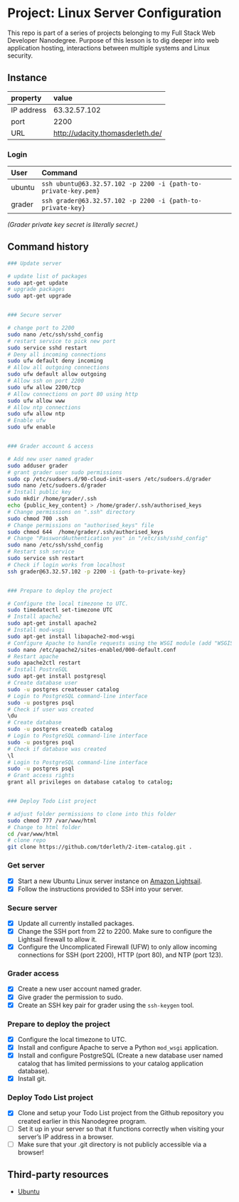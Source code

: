 # Project: Linux Server Configuration

This repo is part of a series of projects belonging to my Full Stack Web Developer Nanodegree. Purpose of this lesson is to dig deeper into web application hosting, interactions between multiple systems and Linux security.

## Instance

| property   | value                              |
| :--------- | :--------------------------------- |
| IP address | 63.32.57.102                       |
| port       | 2200                               |
| URL        | <http://udacity.thomasderleth.de/> |

### Login

| User   | Command                                                        |
| :----- | :------------------------------------------------------------- |
| ubuntu | `ssh ubuntu@63.32.57.102 -p 2200 -i {path-to-private-key.pem}` |
| grader | `ssh grader@63.32.57.102 -p 2200 -i {path-to-private-key}`     |

_(Grader private key secret is literally secret.)_

## Command history

```bash
### Update server

# update list of packages
sudo apt-get update 
# upgrade packages
sudo apt-get upgrade


### Secure server

# change port to 2200
sudo nano /etc/ssh/sshd_config 				
# restart service to pick new port
sudo service sshd restart 				
# Deny all incoming connections		
sudo ufw default deny incoming 	
# Allow all outgoing connections			
sudo ufw default allow outgoing 		
# Allow ssh on port 2200	
sudo ufw allow 2200/tcp						
# Allow connections on port 80 using http			
sudo ufw allow www										
# Allow ntp connections
sudo ufw allow ntp								
# Enable ufw
sudo ufw enable


### Grader account & access

# Add new user named grader
sudo adduser grader
# grant grader user sudo permissions
sudo cp /etc/sudoers.d/90-cloud-init-users /etc/sudoers.d/grader
sudo nano /etc/sudoers.d/grader
# Install public key 
sudo mkdir /home/grader/.ssh
echo {public_key_content} > /home/grader/.ssh/authorised_keys
# Change permissions on ".ssh" directory
sudo chmod 700 .ssh
# Change permissions on "authorised_keys" file
sudo chmod 644  /home/grader/.ssh/authorised_keys
# Change "PasswordAuthentication yes" in "/etc/ssh/sshd_config"
sudo nano /etc/ssh/sshd_config
# Restart ssh service
sudo service ssh restart
# Check if login works from localhost
ssh grader@63.32.57.102 -p 2200 -i {path-to-private-key}


### Prepare to deploy the project

# Configure the local timezone to UTC.
sudo timedatectl set-timezone UTC
# Install apache2 
sudo apt-get install apache2
# Install mod-wsgi
sudo apt-get install libapache2-mod-wsgi
# Configure Apache to handle requests using the WSGI module (add "WSGIScriptAlias / /var/www/html/run.py" to conf)
sudo nano /etc/apache2/sites-enabled/000-default.conf
# Restart apache 
sudo apache2ctl restart
# Install PostreSQL 
sudo apt-get install postgresql
# Create database user 
sudo -u postgres createuser catalog
# Login to PostgreSQL command-line interface
sudo -u postgres psql
# Check if user was created
\du
# Create database 
sudo -u postgres createdb catalog
# Login to PostgreSQL command-line interface
sudo -u postgres psql
# Check if database was created
\l
# Login to PostgreSQL command-line interface
sudo -u postgres psql
# Grant access rights
grant all privileges on database catalog to catalog;


### Deploy Todo List project

# adjust folder permissions to clone into this folder
sudo chmod 777 /var/www/html
# Change to html folder
cd /var/www/html
# clone repo
git clone https://github.com/tderleth/2-item-catalog.git .
```

### Get server

-   [x]  Start a new Ubuntu Linux server instance on [Amazon Lightsail](https://aws.amazon.com/de/lightsail/).
-   [x]  Follow the instructions provided to SSH into your server.

### Secure server

-   [x]  Update all currently installed packages.
-   [x]  Change the SSH port from 22 to 2200. Make sure to configure the Lightsail firewall to allow it.
-   [x]  Configure the Uncomplicated Firewall (UFW) to only allow incoming connections for SSH (port 2200), HTTP (port 80), and NTP (port 123).

### Grader access

-   [x]  Create a new user account named grader.
-   [x]  Give grader the permission to sudo.
-   [x]  Create an SSH key pair for grader using the `ssh-keygen` tool.

### Prepare to deploy the project

-   [x]  Configure the local timezone to UTC.
-   [x]  Install and configure Apache to serve a Python `mod_wsgi` application.
-   [x]  Install and configure PostgreSQL (Create a new database user named catalog that has limited permissions to your catalog application database).
-   [x]  Install git.

### Deploy Todo List project

-   [x]  Clone and setup your Todo List project from the Github repository you created earlier in this Nanodegree program.
-   [ ]  Set it up in your server so that it functions correctly when visiting your server’s IP address in a browser. 
-   [ ]  Make sure that your .git directory is not publicly accessible via a browser!

## Third-party resources

-   [Ubuntu](http://releases.ubuntu.com/16.04/)
